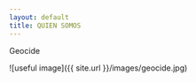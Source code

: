```yaml
---
layout: default
title: QUIEN SOMOS
---
```


Geocide

![useful image]({{ site.url }}/images/geocide.jpg)